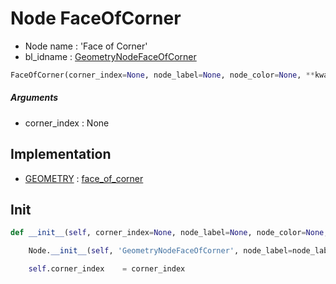 # Node FaceOfCorner

- Node name : 'Face of Corner'
- bl_idname : [GeometryNodeFaceOfCorner](https://docs.blender.org/api/current/bpy.types.GeometryNodeFaceOfCorner.html)


``` python
FaceOfCorner(corner_index=None, node_label=None, node_color=None, **kwargs)
```
##### Arguments

- corner_index : None

## Implementation

- [GEOMETRY](/docs/GeoNodes/socket_GEOMETRY.md) : [face_of_corner](/docs/GeoNodes/socket_GEOMETRY.md#face_of_corner)

## Init

``` python
def __init__(self, corner_index=None, node_label=None, node_color=None, **kwargs):

    Node.__init__(self, 'GeometryNodeFaceOfCorner', node_label=node_label, node_color=node_color, **kwargs)

    self.corner_index    = corner_index
```
